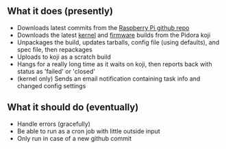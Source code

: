 What it does (presently)
-----------------
- Downloads latest commits from the [Raspberry Pi github repo](https://github.com/raspberrypi)
- Downloads the latest [kernel](http://japan.proximity.on.ca/koji/packageinfo?packageID=11981) and [firmware](http://japan.proximity.on.ca/koji/packageinfo?packageID=11987) builds from the Pidora koji
- Unpackages the build, updates tarballs, config file (using defaults), and spec file, then repackages
- Uploads to koji as a scratch build
- Hangs for a really long time as it waits on koji, then reports back with status as 'failed' or 'closed'
- (kernel only) Sends an email notification containing task info and changed config settings

What it should do (eventually)
-----------------
- Handle errors (gracefully)
- Be able to run as a cron job with little outside input
- Only run in case of a new github commit
